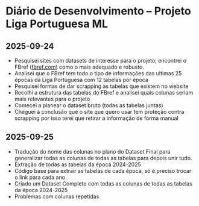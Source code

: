 # Diário de Desenvolvimento – Projeto Liga Portuguesa ML

## 2025-09-24

- Pesquisei sites com datasets de interesse para o projeto; encontrei o FBref ([fbref.com](https://fbref.com/en/)) como o mais adequado e robusto.
- Analisei que o FBref tem todo o tipo de informações das ultimas 25 épocas da Liga Portuguesa com 12 tabelas por época
- Pesquisei formas de dar scrapping às tabelas que existem no website
- Recolhi a estrutura das tabelas do FBref e analisei quais colunas seriam mais relevantes para o projeto
- Comecei a planear o dataset bruto (todas as tabelas juntas)
- Cheguei à conclusão que o site que quero usar tem proteção contra scrapping por isso terei que retirar a informação de forma manual

## 2025-09-25

- Tradução do nome das colunas no plano do Dataset Final para generalizar todas as colunas de todas as tabelas para depois unir tudo.
- Extração de todas as tabelas da época 2024-2025
- Código base para extrair as tabelas de cada época, só é preciso trocar o link para cada ano
- Criado um Dataset Completo com todas as colunas de todas as tabelas da época 2024-2025
- Problemas com colunas repetidas